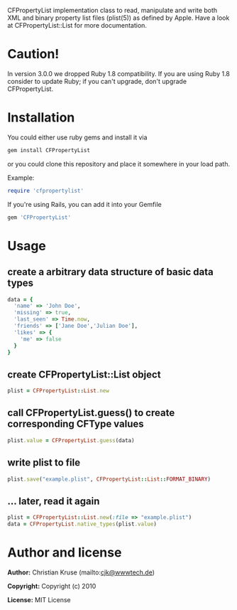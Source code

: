 CFPropertyList implementation
class to read, manipulate and write both XML and binary property list
files (plist(5)) as defined by Apple. Have a look at CFPropertyList::List
for more documentation.

# Caution!

In version 3.0.0 we dropped Ruby 1.8 compatibility. If you are using
Ruby 1.8 consider to update Ruby; if you can't upgrade, don't upgrade
CFPropertyList.

# Installation

You could either use ruby gems and install it via

```bash
gem install CFPropertyList
```

or you could clone this repository and place it somewhere in your load path.

Example:
```ruby
require 'cfpropertylist'
```

If you're using Rails, you can add it into your Gemfile

```ruby
gem 'CFPropertyList'
```

# Usage

  ## create a arbitrary data structure of basic data types

```ruby
data = {
  'name' => 'John Doe',
  'missing' => true,
  'last_seen' => Time.now,
  'friends' => ['Jane Doe','Julian Doe'],
  'likes' => {
    'me' => false
  }
}
```

## create CFPropertyList::List object

```ruby
plist = CFPropertyList::List.new
```

## call CFPropertyList.guess() to create corresponding CFType values

```ruby
plist.value = CFPropertyList.guess(data)
```

## write plist to file
```ruby
plist.save("example.plist", CFPropertyList::List::FORMAT_BINARY)
```

## … later, read it again
```ruby
plist = CFPropertyList::List.new(:file => "example.plist")
data = CFPropertyList.native_types(plist.value)
```

# Author and license

**Author:**    Christian Kruse (mailto:cjk@wwwtech.de)

**Copyright:** Copyright (c) 2010

**License:**   MIT License
